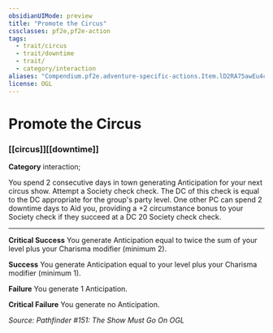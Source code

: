 ```yaml
---
obsidianUIMode: preview
title: "Promote the Circus"
cssclasses: pf2e,pf2e-action
tags:
  - trait/circus
  - trait/downtime
  - trait/
  - category/interaction
aliases: "Compendium.pf2e.adventure-specific-actions.Item.lD2RA75awEu4cG7e"
license: OGL
---
```

# Promote the Circus

### [[circus]][[downtime]]

**Category** interaction; 




You spend 2 consecutive days in town generating Anticipation for your next circus show. Attempt a Society check check. The DC of this check is equal to the DC appropriate for the group's party level. One other PC can spend 2 downtime days to Aid you, providing a +2 circumstance bonus to your Society check if they succeed at a DC 20 Society check check.

* * *

**Critical Success** You generate Anticipation equal to twice the sum of your level plus your Charisma modifier (minimum 2).

**Success** You generate Anticipation equal to your level plus your Charisma modifier (minimum 1).

**Failure** You generate 1 Anticipation.

**Critical Failure** You generate no Anticipation.

*Source: Pathfinder #151: The Show Must Go On*
*OGL*